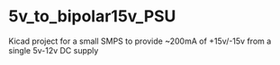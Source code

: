# 5v_to_bipolar15v_PSU

Kicad project for a small SMPS to provide ~200mA of +15v/-15v from a single 5v-12v DC supply
